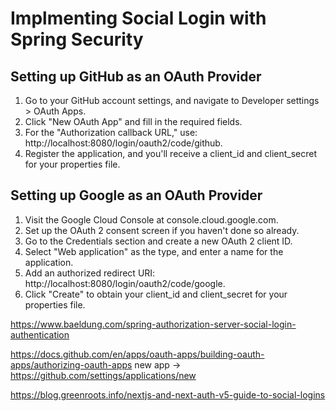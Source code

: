 # Implmenting Social Login with Spring Security

## Setting up GitHub as an OAuth Provider

1. Go to your GitHub account settings, and navigate to Developer settings > OAuth Apps.
2. Click "New OAuth App" and fill in the required fields.
3. For the "Authorization callback URL," use: http://localhost:8080/login/oauth2/code/github.
4. Register the application, and you'll receive a client_id and client_secret for your properties file.

## Setting up Google as an OAuth Provider
1. Visit the Google Cloud Console at console.cloud.google.com.
2. Set up the OAuth 2 consent screen if you haven't done so already.
3. Go to the Credentials section and create a new OAuth 2 client ID.
4. Select "Web application" as the type, and enter a name for the application.
5. Add an authorized redirect URI: http://localhost:8080/login/oauth2/code/google.
6. Click "Create" to obtain your client_id and client_secret for your properties file.

https://www.baeldung.com/spring-authorization-server-social-login-authentication


https://docs.github.com/en/apps/oauth-apps/building-oauth-apps/authorizing-oauth-apps
new app -> https://github.com/settings/applications/new


https://blog.greenroots.info/nextjs-and-next-auth-v5-guide-to-social-logins
